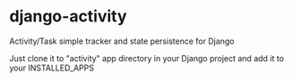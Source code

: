 # django-activity
Activity/Task simple tracker and state persistence for Django

Just clone it to "activity" app directory in your Django project
and add it to your INSTALLED_APPS


